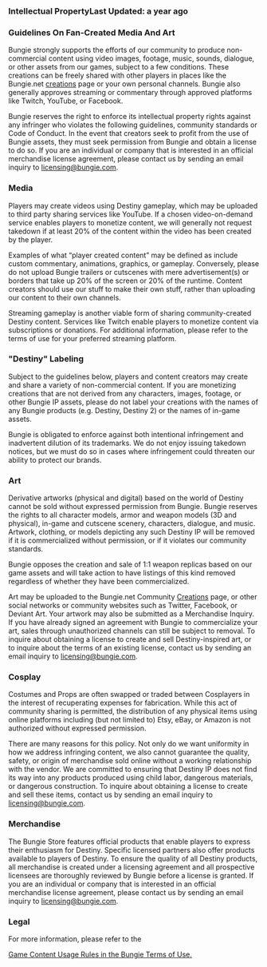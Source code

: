 ### Intellectual PropertyLast Updated: a year ago

### Guidelines On Fan-Created Media And Art

Bungie strongly supports the efforts of our community to produce non-commercial content using video images, footage, music, sounds, dialogue, or other assets from our games, subject to a few conditions. These creations can be freely shared with other players in places like the Bungie.net [creations](https://www.bungie.net/en/community/creations) page or your own personal channels. Bungie also generally approves streaming or commentary through approved platforms like Twitch, YouTube, or Facebook.  

Bungie reserves the right to enforce its intellectual property rights against any infringer who violates the following guidelines, community standards or Code of Conduct. In the event that creators seek to profit from the use of Bungie assets, they must seek permission from Bungie and obtain a license to do so. If you are an individual or company that is interested in an official merchandise license agreement, please contact us by sending an email inquiry to [licensing@bungie.com](mailto:licensing@bungie.com).

### Media

Players may create videos using Destiny gameplay, which may be uploaded to third party sharing services like YouTube. If a chosen video-on-demand service enables players to monetize content, we will generally not request takedown if at least 20% of the content within the video has been created by the player.

Examples of what “player created content” may be defined as include custom commentary, animations, graphics, or gameplay. Conversely, please do not upload Bungie trailers or cutscenes with mere advertisement(s) or borders that take up 20% of the screen or 20% of the runtime. Content creators should use our stuff to make their own stuff, rather than uploading our content to their own channels.

Streaming gameplay is another viable form of sharing community-created Destiny content. Services like Twitch enable players to monetize content via subscriptions or donations. For additional information, please refer to the terms of use for your preferred streaming platform.

### "Destiny" Labeling

Subject to the guidelines below, players and content creators may create and share a variety of non-commercial content. If you are monetizing creations that are not derived from any characters, images, footage, or other Bungie IP assets, please do not label your creations with the names of any Bungie products (e.g. Destiny, Destiny 2) or the names of in-game assets.

Bungie is obligated to enforce against both intentional infringement and inadvertent dilution of its trademarks. We do not enjoy issuing takedown notices, but we must do so in cases where infringement could threaten our ability to protect our brands.

### Art

Derivative artworks (physical and digital) based on the world of Destiny cannot be sold without expressed permission from Bungie. Bungie reserves the rights to all character models, armor and weapon models (3D and physical), in-game and cutscene scenery, characters, dialogue, and music. Artwork, clothing, or models depicting any such Destiny IP will be removed if it is commercialized without permission, or if it violates our community standards.

Bungie opposes the creation and sale of 1:1 weapon replicas based on our game assets and will take action to have listings of this kind removed regardless of whether they have been commercialized.

Art may be uploaded to the Bungie.net Community [Creations](https://www.bungie.net/en/community/creations) page, or other social networks or community websites such as Twitter, Facebook, or Deviant Art. Your artwork may also be submitted as a Merchandise Inquiry. If you have already signed an agreement with Bungie to commercialize your art, sales through unauthorized channels can still be subject to removal. To inquire about obtaining a license to create and sell Destiny-inspired art, or to inquire about the terms of an existing license, contact us by sending an email inquiry to [licensing@bungie.com](mailto:licensing@bungie.com).

### Cosplay

Costumes and Props are often swapped or traded between Cosplayers in the interest of recuperating expenses for fabrication. While this act of community sharing is permitted, the distribution of any physical items using online platforms including (but not limited to) Etsy, eBay, or Amazon is not authorized without expressed permission.

There are many reasons for this policy. Not only do we want uniformity in how we address infringing content, we also cannot guarantee the quality, safety, or origin of merchandise sold online without a working relationship with the vendor. We are committed to ensuring that Destiny IP does not find its way into any products produced using child labor, dangerous materials, or dangerous construction. To inquire about obtaining a license to create and sell these items, contact us by sending an email inquiry to [licensing@bungie.com](mailto:licensing@bungie.com).

### Merchandise

The Bungie Store features official products that enable players to express their enthusiasm for Destiny. Specific licensed partners also offer products available to players of Destiny. To ensure the quality of all Destiny products, all merchandise is created under a licensing agreement and all prospective licensees are thoroughly reviewed by Bungie before a license is granted. If you are an individual or company that is interested in an official merchandise license agreement, please contact us by sending an email inquiry to [licensing@bungie.com](mailto:licensing@bungie.com).

### Legal

For more information, please refer to the

[Game Content Usage Rules in the Bungie Terms of Use.](https://www.bungie.net/en/legal/terms)